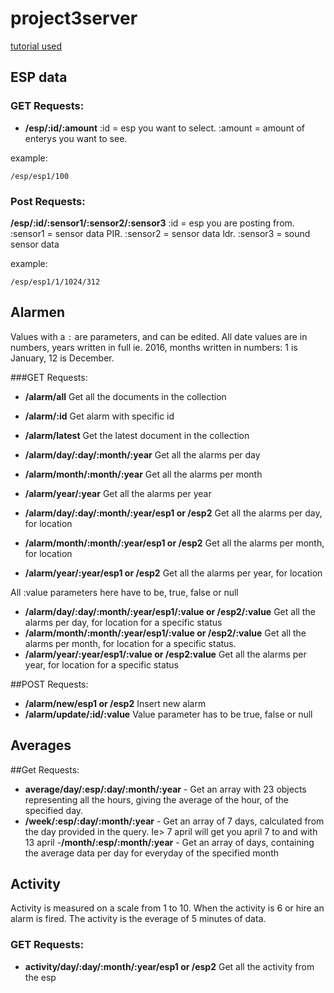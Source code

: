 # project3server

[tutorial used](https://scotch.io/tutorials/build-a-restful-api-using-node-and-express-4)

## ESP data

### GET Requests:
- **/esp/:id/:amount** :id = esp you want to select. :amount = amount of enterys you want to see.

example: 
```
/esp/esp1/100
```

### Post Requests:
**/esp/:id/:sensor1/:sensor2/:sensor3** :id = esp you are posting from. :sensor1 = sensor data PIR. :sensor2 = sensor data ldr. :sensor3 = sound sensor data 

example: 
```
/esp/esp1/1/1024/312
```

## Alarmen
Values with a `:` are parameters, and can be edited.
All date values are in numbers, years written in full ie. 2016, months written in numbers: 1 is January, 12 is December.

###GET Requests:
- **/alarm/all** Get all the documents in the collection
- **/alarm/:id** Get alarm with specific id
- **/alarm/latest** Get the latest document in the collection

- **/alarm/day/:day/:month/:year** Get all the alarms per day
- **/alarm/month/:month/:year** Get all the alarms per month
- **/alarm/year/:year** Get all the alarms per year

- **/alarm/day/:day/:month/:year/esp1 or /esp2** Get all the alarms per day, for location
- **/alarm/month/:month/:year/esp1 or /esp2** Get all the alarms per month, for location
- **/alarm/year/:year/esp1 or /esp2** Get all the alarms per year, for location

All :value parameters here have to be, true, false or null
- **/alarm/day/:day/:month/:year/esp1/:value or /esp2/:value** Get all the alarms per day, for location for a specific status
- **/alarm/month/:month/:year/esp1/:value or /esp2/:value** Get all the alarms per month, for location for a specific status.
- **/alarm/year/:year/esp1/:value or /esp2:value** Get all the alarms per year, for location for a specific status

##POST Requests:
- **/alarm/new/esp1 or /esp2** Insert new alarm
- **/alarm/update/:id/:value** Value parameter has to be true, false or null

## Averages

##Get Requests:

- **average/day/:esp/:day/:month/:year** - Get an array with 23 objects representing all the hours, giving the average of the hour, of the specified day.
- **/week/:esp/:day/:month/:year** - Get an array of 7 days, calculated from the day provided in the query. Ie> 7 april will get you april 7 to and with 13 april
-**/month/:esp/:month/:year** - Get an array of days, containing the average data per day for everyday of the specified month



## Activity

Activity is measured on a scale from 1 to 10. When the activity is 6 or hire an alarm is fired. The activity is the everage of 5 minutes of data.

### GET Requests:
- **activity/day/:day/:month/:year/esp1 or /esp2** Get all the activity from the esp











